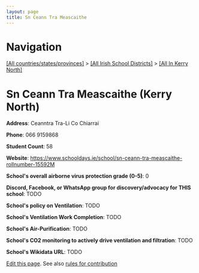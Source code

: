 ```yaml
---
layout: page
title: Sn Ceann Tra Meascaithe
---
```

# Navigation

[[All countries/states/provinces]](../../..) > [[All Irish School Districts]](../..) > [[All In Kerry North]](..)

# Sn Ceann Tra Meascaithe (Kerry North)

**Address**: Ceanntra Tra-Li Co Chiarrai

**Phone**: 066 9159868

**Student Count**: 58

**Website**: <https://www.schooldays.ie/school/sn-ceann-tra-meascaithe-rollnumber-15592M>

**School's overall airborne virus protection grade (0-5)**: 0

**Discord, Facebook, or WhatsApp group for discovery/advocacy for THIS school**: TODO

**School's policy on Ventilation**: TODO

**School's Ventilation Work Completion**: TODO

**School's Air-Purification**: TODO

**School's CO2 monitoring to actively drive ventilation and filtration**: TODO

**School's Wikidata URL**: TODO


[Edit this page](https://github.com/ventilate-schools/Ireland/edit/main/./Kerry_North/Sn_Ceann_Tra_Meascaithe.md). See also [rules for contribution](../../../contribution-rules/)